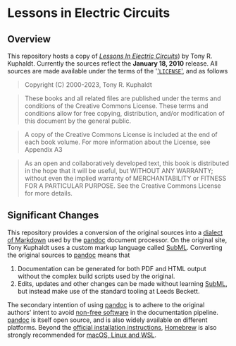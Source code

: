 # Lessons in Electric Circuits

## Overview

This repository hosts a copy of [_Lessons In Electric Circuits_](https://www.ibiblio.org/kuphaldt/electricCircuits/)) by Tony R. Kuphaldt. Currently the sources reflect the **January 18, 2010** release. All sources are made available under the terms of the '['`LICENSE`'](LICENSE.md), and as follows

> Copyright (C) 2000-2023, Tony R. Kuphaldt

> These books and all related files are published under the terms and conditions of the Creative Commons License. These terms and conditions allow for free copying, distribution, and/or modification of this document by the general public.

> A copy of the Creative Commons License is included at the end of each book volume. For more information about the License, see Appendix A3

> As an open and collaboratively developed text, this book is distributed in the hope that it will be useful, but WITHOUT ANY WARRANTY; without even the implied warranty of MERCHANTABILITY or FITNESS FOR A PARTICULAR PURPOSE. See the Creative Commons License for more details. 

## Significant Changes

This repository provides a conversion of the original sources into a [dialect of Markdown](https://pandoc.org/MANUAL.html#pandocs-markdown) used by the [pandoc](https://pandoc.org) document processor. On the original site, Tony Kuphaldt uses a custom markup language called [SubML](https://www.ibiblio.org/kuphaldt/electricCircuits/Devel/markup.html). Converting the original sources to [pandoc](https://pandoc.org) means that

1. Documentation can be generated for both PDF and HTML output without the complex build scripts used by the original.
2. Edits, updates and other changes can be made without learning [SubML](https://www.ibiblio.org/kuphaldt/electricCircuits/Devel/markup.html), but instead make use of the standard tooling at Leeds Beckett.

The secondary intention of using [pandoc](https://pandoc.org) is to adhere to the original authors' intent to avoid [non-free software](https://www.ibiblio.org/kuphaldt/electricCircuits/Devel/index.html) in the documentation pipeline. [pandoc](https://pandoc.org) is itself open source, and is also widely available on different platforms. Beyond the [official installation instructions](https://pandoc.org/installing.html), [Homebrew](https://docs.brew.sh/) is also strongly recommended for [macOS, Linux and WSL](https://docs.brew.sh/Installation).